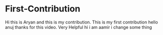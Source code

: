 # First-Contribution
Hi this is Aryan and this is my contribution.
This is my first contribution
hello anuj thanks for this video. Very Helpful
hi i am aamir i change some thing